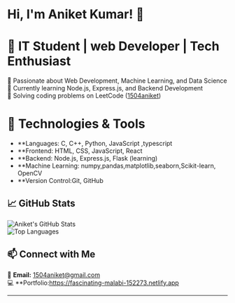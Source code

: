 

# Hi, I'm Aniket Kumar! 👋  

# 🚀 IT Student | web Developer | Tech Enthusiast  

🔹 Passionate about Web Development, Machine Learning, and Data Science 
🔹 Currently learning Node.js, Express.js, and Backend Development  
🔹 Solving coding problems on LeetCode ([1504aniket](https://leetcode.com/1504aniket/))  
 

# 🔧 Technologies & Tools  
- **Languages: C, C++, Python, JavaScript ,typescript 
- **Frontend: HTML, CSS, JavaScript, React  
- **Backend: Node.js, Express.js, Flask (learning) 
- **Machine Learning: numpy,pandas,matplotlib,seaborn,Scikit-learn, OpenCV   
- **Version Control:Git, GitHub  

## 📈 GitHub Stats  
![Aniket's GitHub Stats](https://github-readme-stats.vercel.app/api?username=1504aniket&show_icons=true&theme=radical)  
![Top Languages](https://github-readme-stats.vercel.app/api/top-langs/?username=1504aniket&layout=compact&theme=radical)  

## 📫 Connect with Me  
📧 **Email:** [1504aniket@gmail.com](mailto:1504aniket@gmail.com)  
💻 **Portfolio:https://fascinating-malabi-152273.netlify.app  

---

